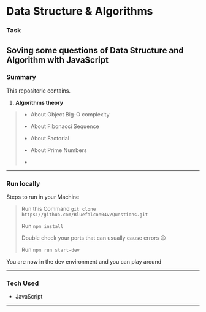 # Data Structure & Algorithms

### Task
Soving some questions of Data Structure and Algorithm with JavaScript
----

### Summary
This repositorie contains.
1. **Algorithms theory**  
 >- About Object Big-O complexity
 >
 >- About Fibonacci Sequence
 > 
 >- About Factorial
 >
 >- About Prime Numbers
 >
 >-
***

### Run locally
Steps to run in your Machine
> Run this Command `git clone https://github.com/Bluefalcon04v/Questions.git`
> 
> Run `npm install` 
> 
> Double check your ports that can usually cause errors 😉
> 
> Run `npm run start-dev`
>
You are now in the dev environment and you can play around

---

### Tech Used
- JavaScript
***
